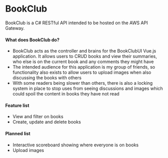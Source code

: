 # BookClub

BookClub is a C# RESTful API intended to be hosted on the AWS API Gateway.

#### What does BookClub do?

- BookClub acts as the controller and brains for the BookClubUI Vue.js application. It allows users to CRUD books and view their summaries, who else is on the current book and any comments they might have
- The intended audience for this application is my group of friends, so functionality also exists to allow users to upload images when also discussing the books with others
- With some readers being slower than others, there is also a locking system in place to stop uses from seeing discussions and images which could spoil the content in books they have not read

#### Feature list
- View and filter on books
- Create, update and delete books

#### Planned list
- Interactive scoreboard showing where everyone is on books
- Upload images

